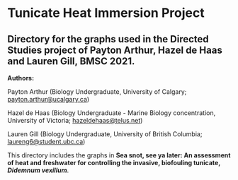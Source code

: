 # Tunicate Heat Immersion Project
## Directory for the graphs used in the Directed Studies project of Payton Arthur, Hazel de Haas and Lauren Gill, BMSC 2021.

__Authors:__

Payton Arthur (Biology Undergraduate, University of Calgary; payton.arthur@ucalgary.ca)

Hazel de Haas (Biology Undergraduate - Marine Biology concentration, University of Victoria; hazeldehaas@telus.net)

Lauren Gill (Biology Undergraduate, University of British Columbia; laureng6@student.ubc.ca)

This directory includes the graphs in __Sea snot, see ya later: An assessment of heat and freshwater for controlling the invasive, biofouling tunicate, *Didemnum vexillum*__.